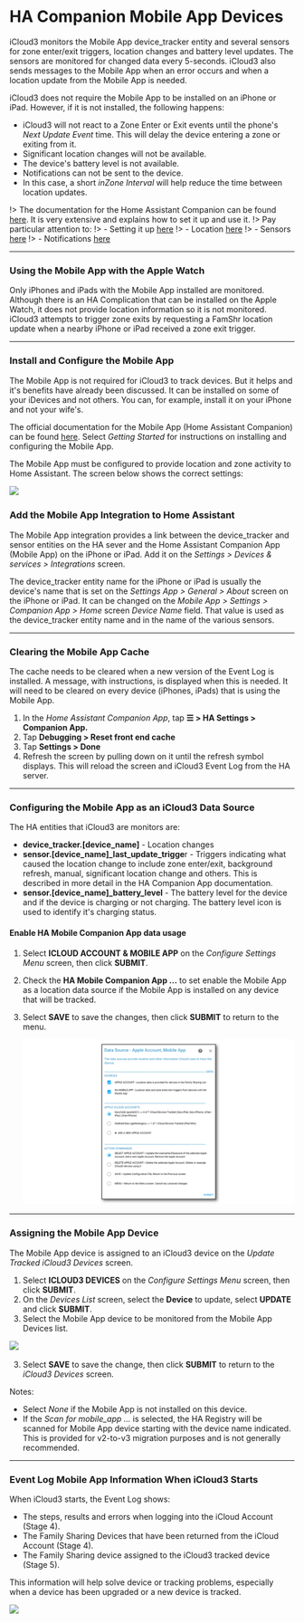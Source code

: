 # HA Companion Mobile App Devices  <!-- {docsify-ignore} -->

iCloud3 monitors the Mobile App device_tracker entity and several sensors for zone enter/exit triggers, location changes and battery level updates. The sensors are monitored for changed data every 5-seconds. iCloud3 also sends messages to the Mobile App when an error occurs and when a location update from the Mobile App is needed.

iCloud3 does not require the Mobile App to be installed on an iPhone or iPad. However, if it is not installed, the following happens:

- iCloud3 will not react to a Zone Enter or Exit events until the phone's *Next Update Event* time. This will delay the device entering a zone or exiting from it.
- Significant location changes will not be available.
- The device's battery level is not available.
- Notifications can not be sent to the device.
- In this case, a short *inZone Interval* will help reduce the time between location updates.



!> The documentation for the Home Assistant Companion can be found [here](https://companion.home-assistant.io/). It is very extensive and explains how to set it up and use it. 
!> Pay particular attention to:
!> - Setting it up [here](https://companion.home-assistant.io/docs/getting_started/)
!> - Location [here](https://companion.home-assistant.io/docs/core/location)
!> - Sensors [here](https://companion.home-assistant.io/docs/core/sensors)
!> - Notifications [here](https://companion.home-assistant.io/docs/notifications/notifications-basic)



------

### Using the Mobile App with the Apple Watch

Only iPhones and iPads with the Mobile App installed are monitored. Although there is an HA Complication that can be installed on the Apple Watch, it does not provide location information so it is not monitored. iCloud3 attempts to trigger zone exits by requesting a FamShr location update when a nearby iPhone or iPad received a zone exit trigger.




------

### Install and Configure the Mobile App

The Mobile App is not required for iCloud3 to track devices. But it helps and it's benefits have already been discussed. It can be installed on some of your iDevices and not others. You can, for example, install it on your iPhone and not your wife's. 

The official documentation for the Mobile App (Home Assistant Companion) can be found [here](https://companion.home-assistant.io/).  Select *Getting Started* for instructions on installing and configuring the Mobile App.

The Mobile App must be configured to provide location and zone activity to Home Assistant. The screen below shows the correct settings:

![](../images/mobapp-config.png)



### Add the Mobile App Integration to Home Assistant

The Mobile App integration provides a link between the device_tracker and sensor entities on the HA sever and the Home Assistant Companion App (Mobile App) on the iPhone or iPad. Add it on the *Settings > Devices & services > Integrations* screen. 

The device_tracker entity name for the iPhone or iPad is usually the device's name that is set on the *Settings App > General > About* screen on the iPhone or iPad. It can be changed on the *Mobile App > Settings > Companion App > Home* screen *Device Name* field. That value is used as the device_tracker entity name and in the name of the various sensors.

------


### Clearing the Mobile App Cache

The cache needs to be cleared when a new version of the Event Log is installed. A message, with instructions, is displayed when this is needed. It will need to be cleared on every device (iPhones, iPads) that is using the Mobile App. 

1. In the *Home Assistant Companion App*, tap **☰ > HA Settings > Companion App.**
2. Tap **Debugging > Reset front end cache**
3. Tap **Settings > Done**
4. Refresh the screen by pulling down on it until the refresh symbol displays. This will reload the screen and iCloud3 Event Log from the HA server.




------

### Configuring the Mobile App as an iCloud3 Data Source

The HA entities that iCloud3 are monitors are:

- **device_tracker.[device_name]** - Location changes
- **sensor.[device_name]_last_update_trigge**r - Triggers indicating what caused the location change to include zone enter/exit, background refresh, manual, significant location change and others. This is described in more detail in the HA Companion App documentation.
- **sensor.[device_name]_battery_level** - The battery level for the device and if the device is charging or not charging. The battery level icon is used to identify it's charging status.

  

#### Enable HA Mobile Companion App data usage

1. Select  **ICLOUD ACCOUNT & MOBILE APP** on the *Configure Settings Menu* screen, then click **SUBMIT**.

2. Check the **HA Mobile Companion App ...** to set enable the Mobile App as a location data source if the Mobile App is installed on any device that will be tracked.

3. Select **SAVE** to save the changes, then click **SUBMIT** to return to the menu. 

   ![](../images/cf-data-sources.png)



------

### Assigning the Mobile App Device

The Mobile App device is assigned to an iCloud3 device on the *Update Tracked iCloud3 Devices* screen. 

1. Select  **ICLOUD3 DEVICES** on the *Configure Settings Menu* screen, then click **SUBMIT**.
2. On the *Devices List* screen, select the **Device** to update, select **UPDATE** and click **SUBMIT**.
3. Select the Mobile App device to be monitored from the Mobile App Devices list.

![](../images/cf-device-update-mobapp.png)

3. Select **SAVE** to save the change, then click **SUBMIT** to return to the *iCloud3 Devices* screen.

Notes:
- Select *None* if the Mobile App is not installed on this device.
- If the *Scan for mobile_app ...* is selected, the HA Registry will be scanned for Mobile App device starting with the device name indicated. This is provided for v2-to-v3 migration purposes and is not generally recommended. 

  


------

### Event Log Mobile App Information When iCloud3 Starts

When iCloud3 starts, the Event Log shows:

- The steps, results and errors when logging into the iCloud Account (Stage 4).
- The Family Sharing Devices that have been returned from the iCloud Account (Stage 4).
- The Family Sharing device assigned to the iCloud3 tracked device (Stage 5).

This information will help solve device or tracking problems, especially when a device has been upgraded or a new device is tracked.

![](../images/evlog-stage-4-5-mobapp.png)
